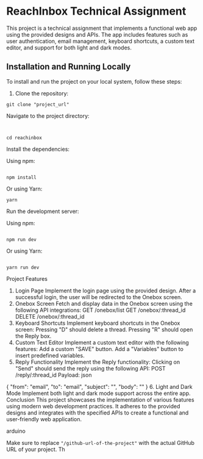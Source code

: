 # ReachInbox Technical Assignment

This project is a technical assignment that implements a functional web app using the provided designs and APIs. The app includes features such as user authentication, email management, keyboard shortcuts, a custom text editor, and support for both light and dark modes.

## Installation and Running Locally

To install and run the project on your local system, follow these steps:

1. Clone the repository:
```
git clone "project_url"
```
Navigate to the project directory:
```


cd reachinbox
```
Install the dependencies:

Using npm:
```

npm install
```
Or using Yarn:

```
yarn
```
Run the development server:

Using npm:

```

npm run dev
```
Or using Yarn:
```

yarn run dev
```
Project Features
1. Login Page
Implement the login page using the provided design.
After a successful login, the user will be redirected to the Onebox screen.
2. Onebox Screen
Fetch and display data in the Onebox screen using the following API integrations:
GET /onebox/list
GET /onebox/:thread_id
DELETE /onebox/:thread_id
3. Keyboard Shortcuts
Implement keyboard shortcuts in the Onebox screen:
Pressing "D" should delete a thread.
Pressing "R" should open the Reply box.
4. Custom Text Editor
Implement a custom text editor with the following features:
Add a custom "SAVE" button.
Add a "Variables" button to insert predefined variables.
5. Reply Functionality
Implement the Reply functionality:
Clicking on "Send" should send the reply using the following API:
POST /reply/:thread_id
Payload:
json

{
  "from": "email",
  "to": "email",
  "subject": "",
  "body": "<html></html>"
}
6. Light and Dark Mode
Implement both light and dark mode support across the entire app.
Conclusion
This project showcases the implementation of various features using modern web development practices. It adheres to the provided designs and integrates with the specified APIs to create a functional and user-friendly web application.

arduino


Make sure to replace `"/github-url-of-the-project"` with the actual GitHub URL of your project. Th

